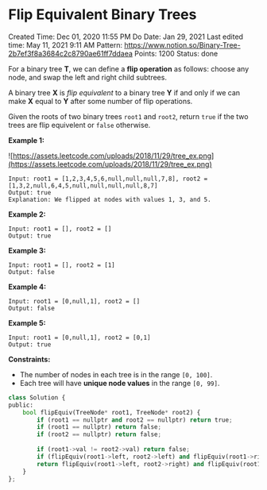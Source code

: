 # Flip Equivalent Binary Trees

Created Time: Dec 01, 2020 11:55 PM
Do Date: Jan 29, 2021
Last edited time: May 11, 2021 9:11 AM
Pattern: https://www.notion.so/Binary-Tree-2b7ef3f8a3684c2c8790ae61ff7ddaea
Points: 1200
Status: done

For a binary tree **T**, we can define a **flip operation** as follows: choose any node, and swap the left and right child subtrees.

A binary tree **X** is *flip equivalent* to a binary tree **Y** if and only if we can make **X** equal to **Y** after some number of flip operations.

Given the roots of two binary trees `root1` and `root2`, return `true` if the two trees are flip equivelent or `false` otherwise.

**Example 1:**

![https://assets.leetcode.com/uploads/2018/11/29/tree_ex.png](https://assets.leetcode.com/uploads/2018/11/29/tree_ex.png)

```
Input: root1 = [1,2,3,4,5,6,null,null,null,7,8], root2 = [1,3,2,null,6,4,5,null,null,null,null,8,7]
Output: true
Explanation: We flipped at nodes with values 1, 3, and 5.

```

**Example 2:**

```
Input: root1 = [], root2 = []
Output: true

```

**Example 3:**

```
Input: root1 = [], root2 = [1]
Output: false

```

**Example 4:**

```
Input: root1 = [0,null,1], root2 = []
Output: false

```

**Example 5:**

```
Input: root1 = [0,null,1], root2 = [0,1]
Output: true

```

**Constraints:**

- The number of nodes in each tree is in the range `[0, 100]`.
- Each tree will have **unique node values** in the range `[0, 99]`.

```python
class Solution {
public:
    bool flipEquiv(TreeNode* root1, TreeNode* root2) {
        if (root1 == nullptr and root2 == nullptr) return true; 
        if (root1 == nullptr) return false;
        if (root2 == nullptr) return false;
        
        if (root1->val != root2->val) return false;
        if (flipEquiv(root1->left, root2->left) and flipEquiv(root1->right, root2->right)) return true; 
        return flipEquiv(root1->left, root2->right) and flipEquiv(root1->right, root2->left);
    }
};
```
